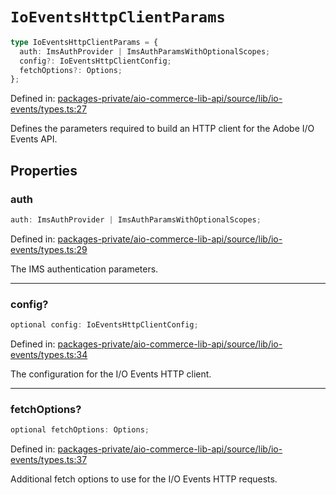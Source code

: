 # `IoEventsHttpClientParams`

```ts
type IoEventsHttpClientParams = {
  auth: ImsAuthProvider | ImsAuthParamsWithOptionalScopes;
  config?: IoEventsHttpClientConfig;
  fetchOptions?: Options;
};
```

Defined in: [packages-private/aio-commerce-lib-api/source/lib/io-events/types.ts:27](https://github.com/adobe/aio-commerce-sdk/blob/8cc35111c26be4d9997541cb07f95e4f82dd2c7b/packages-private/aio-commerce-lib-api/source/lib/io-events/types.ts#L27)

Defines the parameters required to build an HTTP client for the Adobe I/O Events API.

## Properties

### auth

```ts
auth: ImsAuthProvider | ImsAuthParamsWithOptionalScopes;
```

Defined in: [packages-private/aio-commerce-lib-api/source/lib/io-events/types.ts:29](https://github.com/adobe/aio-commerce-sdk/blob/8cc35111c26be4d9997541cb07f95e4f82dd2c7b/packages-private/aio-commerce-lib-api/source/lib/io-events/types.ts#L29)

The IMS authentication parameters.

---

### config?

```ts
optional config: IoEventsHttpClientConfig;
```

Defined in: [packages-private/aio-commerce-lib-api/source/lib/io-events/types.ts:34](https://github.com/adobe/aio-commerce-sdk/blob/8cc35111c26be4d9997541cb07f95e4f82dd2c7b/packages-private/aio-commerce-lib-api/source/lib/io-events/types.ts#L34)

The configuration for the I/O Events HTTP client.

---

### fetchOptions?

```ts
optional fetchOptions: Options;
```

Defined in: [packages-private/aio-commerce-lib-api/source/lib/io-events/types.ts:37](https://github.com/adobe/aio-commerce-sdk/blob/8cc35111c26be4d9997541cb07f95e4f82dd2c7b/packages-private/aio-commerce-lib-api/source/lib/io-events/types.ts#L37)

Additional fetch options to use for the I/O Events HTTP requests.
